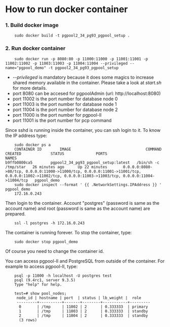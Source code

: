 How to run docker container
==================

### 1. Build docker image

```
	sudo docker build -t pgpool2_34_pg93_pgpool_setup .
```

### 2. Run docker container

```
	sudo docker run -p 8080:80 -p 11000:11000 -p 11001:11001 -p 11002:11002 -p 11003:11003 -p 11004:11004 --privileged --name="pgpool_demo" -t pgpool2_34_pg93_pgpool_setup
```
* *--privileged* is mandatory because it does some magics to increase shared memory available in the container. Please take a look at *start.sh* for more details.
* port 8080 can be accesed for pgpoolAdmin (url: http://localhost:8080)
* port 11002 is the port number for database node 0
* port 11003 is the port number for database node 1
* port 11004 is the port number for database node 2
* port 11000 is the port number for pgpool-II
* port 11001 is the port number for pcp command

Since sshd is running inside the container, you can ssh login to it. To know the IP address type:

```
	sudo docker ps a
	CONTAINER ID        IMAGE                                 COMMAND                CREATED             STATUS              PORTS                                                                                                                                                    NAMES
b9ffb0800ca5        pgpool2_34_pg93_pgpool_setup:latest   /bin/sh -c /tmp/star   26 minutes ago      Up 22 minutes       0.0.0.0:8080->80/tcp, 0.0.0.0:11000->11000/tcp, 0.0.0.0:11001->11001/tcp, 0.0.0.0:11002->11002/tcp, 0.0.0.0:11003->11003/tcp, 0.0.0.0:11004->11004/tcp   pgpool_demo
	sudo docker inspect --format ' {{ .NetworkSettings.IPAddress }} ' pgpool_demo
	172.16.0.243
```

Then login to the container. Account "postgres" (password is same as the account name) and root (password is same as the account name) are prepared.

```
	ssl -l postgres -h 172.16.0.243
```

The container is running forever. To stop the container, type:

```
	sudo docker stop pgpool_demo
```

Of course you need to change the container id.

You can access pgpool-II and PostgreSQL from outside of the container. For example to access pgpool-II, type:

```
	psql -p 11000 -h localhost -U postgres test
	psql (9.4rc1, server 9.3.5)
	Type "help" for help.
	
	test=# show pool_nodes;
	 node_id | hostname | port  | status | lb_weight |  role   
	 ---------+----------+-------+--------+-----------+---------
	  0       | /tmp     | 11002 | 2      | 0.333333  | primary
	  1       | /tmp     | 11003 | 2      | 0.333333  | standby
	  2       | /tmp     | 11004 | 2      | 0.333333  | standby
	  (3 rows)

```